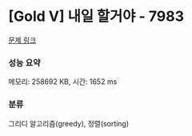 # [Gold V] 내일 할거야 - 7983 

[문제 링크](https://www.acmicpc.net/problem/7983) 

### 성능 요약

메모리: 258692 KB, 시간: 1652 ms

### 분류

그리디 알고리즘(greedy), 정렬(sorting)

